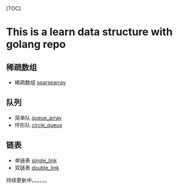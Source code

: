 [TOC]


# This is a learn data structure with golang repo
## 稀疏数组 
- 稀疏数组 [sparsearray](https://github.com/miiniper/data_structure/blob/master/sparsearray.go)
## 队列
-  简单队 [queue_array](https://github.com/miiniper/data_structure/blob/master/queuearray.go)
-  环形队 [circle_queus](https://github.com/miiniper/data_structure/blob/master/circle_queue.go)
## 链表
-  单链表 [single_link](https://github.com/miiniper/data_structure/blob/master/single_link.go)
-  双链表 [double_link](https://github.com/miiniper/data_structure/blob/master/double_link.go)



持续更新中。。。。。。



